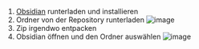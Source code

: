 1. [Obsidian](https://obsidian.md/) runterladen und installieren
2. Ordner von der Repository runterladen
   ![image](https://github.com/kh4y4m/Obsidian-Berufsschule/assets/77501688/37af2c70-950c-4101-afb5-0d0d376f9ce4)
3. Zip irgendwo entpacken
4. Obsidian öffnen und den Ordner auswählen
   ![image](https://github.com/kh4y4m/Obsidian-Berufsschule/assets/77501688/15e96f1b-f5d5-4ca0-b837-143b45264903)
